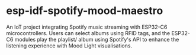 # esp-idf-spotify-mood-maestro
An IoT project integrating Spotify music streaming with ESP32-C6 microcontrollers. Users can select albums using RFID tags, and the ESP32-C6 modules play the playlist/ album using Spotify's API to enhance the listening experience with Mood Light visualisations.

